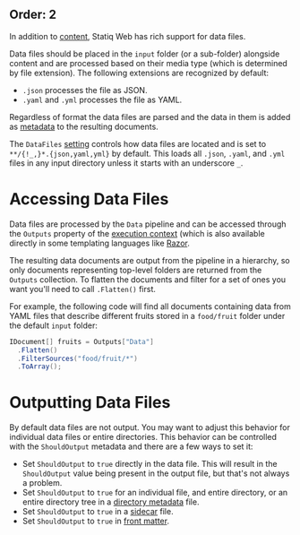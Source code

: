 Order: 2
---
In addition to [content](xref:web-content), Statiq Web has rich support for data files.

Data files should be placed in the `input` folder (or a sub-folder) alongside content and are processed based on their media type (which is determined by file extension). The following extensions are recognized by default:

- `.json` processes the file as JSON.
- `.yaml` and `.yml` processes the file as YAML.

Regardless of format the data files are parsed and the data in them is added as [metadata](xref:documents-and-metadata#about-metadata) to the resulting documents.

The `DataFiles` [setting](xref:web-settings) controls how data files are located and is set to `**/{!_,}*.{json,yaml,yml}` by default. This loads all `.json`, `.yaml`, and `.yml` files in any input directory unless it starts with an underscore `_`.

# Accessing Data Files

Data files are processed by the `Data` pipeline and can be accessed through the `Outputs` property of the [execution context](xref:execution-context) (which is also available directly in some templating languages like [Razor](xref:template-languages#razor).

The resulting data documents are output from the pipeline in a hierarchy, so only documents representing top-level folders are returned from the `Outputs` collection. To flatten the documents and filter for a set of ones you want you'll need to call `.Flatten()` first.

For example, the following code will find all documents containing data from YAML files that describe different fruits stored in a `food/fruit` folder under the default `input` folder:

```csharp
IDocument[] fruits = Outputs["Data"]
  .Flatten()
  .FilterSources("food/fruit/*")
  .ToArray();
```

# Outputting Data Files

By default data files are not output. You may want to adjust this behavior for individual data files or entire directories. This behavior can be controlled with the `ShouldOutput` metadata and there are a few ways to set it:

- Set `ShouldOutput` to `true` directly in the data file. This will result in the `ShouldOutput` value being present in the output file, but that's not always a problem.
- Set `ShouldOutput` to `true` for an individual file, and entire directory, or an entire directory tree in a [directory metadata](xref:web-directory-metadata) file.
- Set `ShouldOutput` to `true` in a [sidecar](xref:web-sidecar-files) file.
- Set `ShouldOutput` to `true` in [front matter](xref:web-front-matter).
